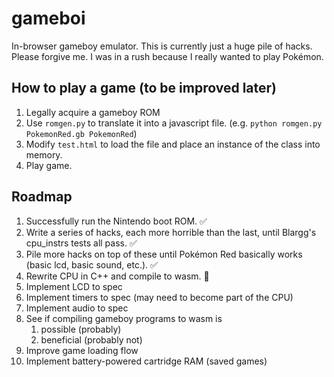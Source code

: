 # gameboi

In-browser gameboy emulator. This is currently just a huge pile of hacks. Please forgive me. I was in a rush because I really wanted to play Pokémon.

## How to play a game (to be improved later)

1. Legally acquire a gameboy ROM
2. Use `romgen.py` to translate it into a javascript file. (e.g. `python romgen.py PokemonRed.gb PokemonRed`)
3. Modify `test.html` to load the file and place an instance of the class into memory.
4. Play game.

## Roadmap

1. Successfully run the Nintendo boot ROM. ✅
2. Write a series of hacks, each more horrible than the last, until Blargg's cpu_instrs tests all pass. ✅
3. Pile more hacks on top of these until Pokémon Red basically works (basic lcd, basic sound, etc.). ✅
4. Rewrite CPU in C++ and compile to wasm. 🚧
5. Implement LCD to spec
6. Implement timers to spec (may need to become part of the CPU)
7. Implement audio to spec
8. See if compiling gameboy programs to wasm is
    1. possible (probably)
    2. beneficial (probably not)
9. Improve game loading flow
10. Implement battery-powered cartridge RAM (saved games)
